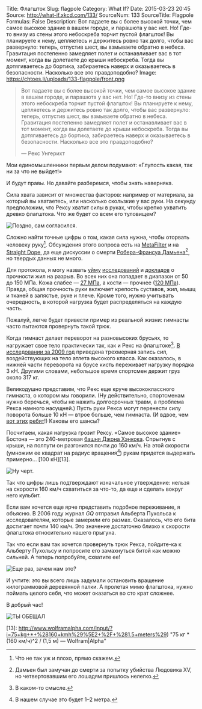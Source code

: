 Title: Флагшток
Slug: flagpole
Category: What If?
Date: 2015-03-23 20:45
Source: http://what-if.xkcd.com/133/
SourceNum: 133
SourceTitle: Flagpole
Formulas: False
Description: Вот падаете вы с более высокой точки, чем самое высокое здание в вашем городе, и парашюта у вас нет. Но! Где-то внизу из стены этого небоскреба торчит пустой флагшток! Вы планируете к нему, цепляетесь и держитесь ровно так долго, чтобы вас развернуло: теперь, отпустив шест, вы взмываете обратно в небеса. Гравитация постепенно замедляет полет и останавливает вас в тот момент, когда вы долетаете до крыши небоскреба. Тогда вы дотягиваетесь до бортика, забираетесь наверх и оказываетесь в безопасности. Насколько все это правдоподобно?
Image: https://chtoes.li/uploads/133-flagpole/front.png

> Вот падаете вы с более высокой точки, чем самое высокое здание в вашем городе, и парашюта у вас нет. Но! Где-то внизу из стены этого небоскреба торчит пустой флагшток! Вы планируете к нему, цепляетесь и держитесь ровно так долго, чтобы вас развернуло: теперь, отпустив шест, вы взмываете обратно в небеса. Гравитация постепенно замедляет полет и останавливает вас в тот момент, когда вы долетаете до крыши небоскреба. Тогда вы дотягиваетесь до бортика, забираетесь наверх и оказываетесь в безопасности. Насколько все это правдоподобно?
>
> — Рекс Унгерихт

Мои единомышленники первым делом подумают: «Глупость какая, так ни за что не выйдет!»

И будут правы. Но давайте разберемся, чтобы знать наверняка.

Сила хвата зависит от множества факторов: например от материала, за который вы хватаетесь, или насколько скользкие у вас руки. На секунду предположим, что Рексу хватит силы в руках, чтобы крепко ухватить древко флагштока. Что же будет со всем его туловищем?

![](/uploads/133-flagpole/hands_ru.png "Поздно, сам согласился.")

Сложно найти точные цифры о том, какая сила нужна, чтобы оторвать человеку руку[^1]. Обсуждения этого вопроса есть на [MetaFilter][1] и на [Straight Dope][2], да еще дискуссии о смерти [Робера-Франсуа Дамьена][3][^2], но твердых данных не много.

[^1]: Что не так уж и плохо, прямо скажем.

[^2]: Дамьен был замучан до смерти за попытку убийства Людовика XV, но четвертовавшим его лошадям пришлось нелегко.

Для протокола, я могу назвать [уйму][4] [исследований][5] и [докладов][6] о прочности жил на разрыв. Во всех них она попадает в диапазон от 50 до 150&nbsp;МПа. Кожа слабее — [27&nbsp;МПа][7], а кости — прочнее ([120&nbsp;МПа][8]). Правда, общая прочность руки включает крепость суставов, жил, мышц и тканей в запястье, руке и плече. Кроме того, нужно учитывать очередность, в которой нагрузка будет распределяться на каждую часть.

Пожалуй, легче будет привести пример из реальной жизни: гимнасты часто пытаются провернуть такой трюк.

Когда гимнаст делает переворот на разновысоких брусьях, то нагружает свое тело практически так, как и Рекс на флагштоке[^3]. [В исследовании за 2009&nbsp;год][9] приведена трехмерная запись сил, воздействующих на тело атлета высокого класса. Как оказалось, в нижней части переворота на брусе кисть переживает нагрузку порядка 3&nbsp;кН. Другими словами, небольшое время спортсмен держит груз около 317&nbsp;кг.

[^3]: В каком-то смысле.

Великодушно представим, что Рекс еще круче высококлассного гимнаста, о котором мы говорили. (Ну действительно, спортсменам нужно беречься, чтобы не нажить долгосрочных травм, а проблема Рекса намного насущней.) Пусть руки Рекса могут перенести силу поворота больше 10&nbsp;кН — втрое больше, чем гимнаста. (И вдвое, чем [вот этих][10] [ребят][11]!) Каковы его шансы?

Посчитаем, какая нагрузка грозит Рексу. «Самое высокое здание» Бостона — это 240-метровая [башня Джона Хэнкока][12]. Спрыгнув с крыши, на полпути он разгонится почти до 160&nbsp;км/ч. На этой скорости (умножим ее квадрат на радиус вращения[^4]) рукам придется выдержать примерно… [100&nbsp;кН][13].

[^4]: В нашем случае это будет 1–2&nbsp;метра.

![](/uploads/133-flagpole/nope_ru.png "Ну черт.")

Так что цифры лишь подтверждают изначальное утверждение: нельзя на скорости 160&nbsp;км/ч схватиться за что-то, да еще и сделать вокруг него кульбит.

Если вам хочется еще ярче представить подобное переживание, я объясню. В 2006&nbsp;году журнал *GQ* отправил Альберта Пухольса к исследователям, которые замерили его размах. Оказалось, что его бита достигает почти 140&nbsp;км/ч. Это значение достаточно близко к скорости флагштока относительно нашего прыгуна.

Так что если вам так хочется провернуть трюк Рекса, пойдите-ка к Альберту Пухольсу и попросите его замахнуться битой как можно сильней. А теперь попробуйте, схватите ее!

![](/uploads/133-flagpole/bat_ru.png "Еще раз, зачем нам это?")

И учтите: это вы всего лишь задумали остановить вращение килограммовой деревянной палки. А пролетая мимо флагштока, нужно поймать целого себя, что может оказаться во сто крат сложнее.

В добрый час!

![](/uploads/133-flagpole/bat2_ru.png "ТЫ ОБЕЩАЛ")

[1]: http://ask.metafilter.com/133821/How-much-force-to-tear-off-a-limb "Какое нужно приложить усилие, чтобы оторвать конечность? — биомеханика ампутации человеческих органов | Ask MetaFilter (англ.)"

[2]: http://boards.straightdope.com/sdmb/showthread.php?t=515612 "«Я тебя на кусочки порву» — Это реально? —Форум Straight Dope (англ.)"

[3]: https://ru.wikipedia.org/wiki/Дамьен,_Робер-Франсуа "Робер-Франсуа Дамьен — Википедия, свободная энциклопедия"

[4]: http://jeb.biologists.org/content/215/20/3552.abstract "Свойства жил в индюшачьих окорочках взаимосвязаны и не однообразны (англ.)"

[5]: http://www.udel.edu/PT/PT%20Clinical%20Services/journalclub/sojc/95_96/apr96/itoi.pdf "Предел прочности на растяжение для надостной мышцы (англ.)"

[6]: http://wings.buffalo.edu/eng/mae/courses/417-517/Orthopaedic%20Biomechanics/Lecture%203u.pdf "Связки и жилы (англ.)"

[7]: http://www.ircobi.org/downloads/irc12/pdf_files/59.pdf "Прочность человеческой кожи на динамический разрыв (англ.)"

[8]: http://www.robmech.co.za/proceed/ROBMECH2011_Unene%20N.%20MAnganyi_Biological%20considerations%20in%20the%20structural%20design%20of%20smart%20prosthetics.pdf "Биологические аспекты при проектировании интеллектуальных протезов (англ.)"

[9]: http://www.jbiomech.com/article/S0021-9290(09)00609-5/fulltext "Значения динамической силы на верхнем брусе, полученные с помощью 3D-записи движения — Journal of Biomechanics (англ.)"

[10]: https://www.youtube.com/watch?v=V1JBx2Mm9e8 "Мертвый вис на одной руке с грузом в 100&nbsp;кг (общий вес&nbsp;— 193&nbsp;кг) — YouTube"

[11]: https://www.youtube.com/watch?v=iJYOs5VFjwk "ВИС НА ОДНОЙ РУКЕ + 115,9&nbsp;кг (на левой и правой) + 95,5&nbsp;кг — YouTube"

[12]: http://ria.ru/moscow/20140925/1025547512.html "«Башня Федерация» стала самым высоким зданием в Европе"

[13]: http://www.wolframalpha.com/input/?i=75+kg+*+%28160+kmh%29%5E2+%2F+%281.5+meters%29) "75 кг * (160 км/ч)^2 / (1,5 м) — Wolfram|Alpha"